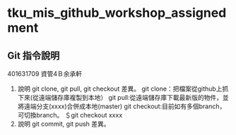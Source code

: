 # tku_mis_github_workshop_assignedment

## Git 指令說明
401631709 資管4Ｂ余承軒 
1. 說明 git clone, git pull, git checkout 差異。
git clone：把檔案從github上抓下來(從遠端儲存庫複製到本地）
git pull:從遠端儲存庫下載最新版的物件，並將遠端分支(xxxx)合併成本地(master)
git checkout:目前如有多個branch，可切換branch。 ＄git checkout xxxx
2. 說明 git commit, git push 差異。
